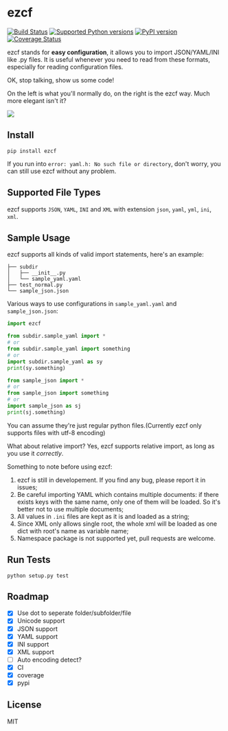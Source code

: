 # ezcf

[![Build Status](https://travis-ci.org/laike9m/ezcf.svg)](https://travis-ci.org/laike9m/ezcf)
[![Supported Python versions](https://pypip.in/py_versions/ezcf/badge.svg)](https://pypi.python.org/pypi/ezcf/)
[![PyPI version](https://badge.fury.io/py/ezcf.svg)](http://badge.fury.io/py/ezcf)
[![Coverage Status](https://coveralls.io/repos/laike9m/ezcf/badge.svg)](https://coveralls.io/r/laike9m/ezcf)

ezcf stands for **easy configuration**, it allows you to import JSON/YAML/INI
like .py files. It is useful whenever you need to read from these formats,
especially for reading configuration files.

OK, stop talking, show us some code!  

On the left is what you'll normally do, on the right is the ezcf way. Much more elegant isn't it?

![](https://github.com/laike9m/ezcf/raw/master/code_compare.png)

## Install

    pip install ezcf
    
If you run into `error: yaml.h: No such file or directory`, don't worry,
you can still use ezcf without any problem.

## Supported File Types
ezcf supports `JSON`, `YAML`, `INI` and `XML` with extension `json`, `yaml`, `yml`, `ini`, `xml`.

## Sample Usage
ezcf supports all kinds of valid import statements, here's an example:
```
├── subdir
│   ├── __init__.py
│   └── sample_yaml.yaml
├── test_normal.py
└── sample_json.json
```

Various ways to use configurations in `sample_yaml.yaml` and `sample_json.json`:
```python
import ezcf

from subdir.sample_yaml import *
# or
from subdir.sample_yaml import something
# or
import subdir.sample_yaml as sy
print(sy.something)

from sample_json import *
# or
from sample_json import something
# or
import sample_json as sj
print(sj.something)
```
You can assume they're just regular python files.(Currently ezcf only supports files with utf-8 encoding)

What about relative import? Yes, ezcf supports relative import, as long as you use it *correctly*.

Something to note before using ezcf:

1. ezcf is still in developement. If you find any bug, please report
it in issues;
2. Be careful importing YAML which contains multiple documents: if there exists keys with the same name,
only one of them will be loaded. So it's better not to use multiple documents;
3. All values in `.ini` files are kept as it is and loaded as a string;
4. Since XML only allows single root, the whole xml will be loaded as one dict with root's name as variable name;
5. Namespace package is not supported yet, pull requests are welcome.

## Run Tests
```
python setup.py test
```

## Roadmap

- [x] Use dot to seperate folder/subfolder/file
- [x] Unicode support
- [x] JSON support
- [x] YAML support
- [x] INI support
- [x] XML support
- [ ] Auto encoding detect?
- [x] CI
- [x] coverage
- [x] pypi

## License
MIT
